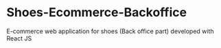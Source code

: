 # Shoes-Ecommerce-Backoffice
E-commerce web application for shoes (Back office part) developed with React JS
